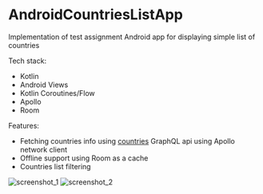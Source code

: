 # AndroidCountriesListApp

Implementation of test assignment Android app for displaying simple list of countries

Tech stack:
* Kotlin
* Android Views
* Kotlin Coroutines/Flow
* Apollo
* Room

Features:
* Fetching countries info using [countries](https://github.com/trevorblades/countries) GraphQL api using Apollo network client
* Offline support using Room as a cache
* Countries list filtering

![screenshot_1](https://user-images.githubusercontent.com/12065476/178112076-fff9f7b0-a59b-4b49-bc98-10cf4c4ca591.png)
![screenshot_2](https://user-images.githubusercontent.com/12065476/178112078-eacbce96-9071-4d0d-8ef6-4cb9879d6ac6.png)

